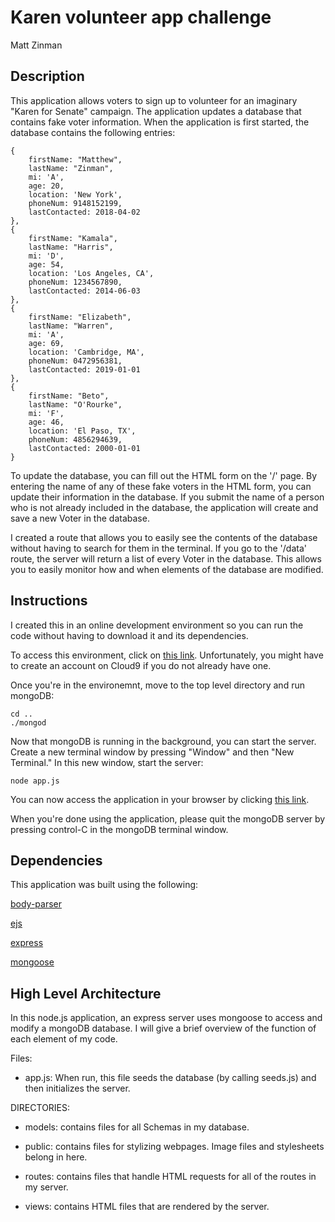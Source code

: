 # Karen volunteer app challenge
Matt Zinman

## Description
This application allows voters to sign up to volunteer for an imaginary "Karen for Senate" campaign. The application updates a database that contains fake voter information. When the application is first started, the database contains the following entries:

```
{
    firstName: "Matthew",
    lastName: "Zinman",
    mi: 'A',
    age: 20,
    location: 'New York',
    phoneNum: 9148152199,
    lastContacted: 2018-04-02
},
{
    firstName: "Kamala",
    lastName: "Harris",
    mi: 'D',
    age: 54,
    location: 'Los Angeles, CA',
    phoneNum: 1234567890,
    lastContacted: 2014-06-03
},
{
    firstName: "Elizabeth",
    lastName: "Warren",
    mi: 'A',
    age: 69,
    location: 'Cambridge, MA',
    phoneNum: 0472956381,
    lastContacted: 2019-01-01
},
{
    firstName: "Beto",
    lastName: "O'Rourke",
    mi: 'F',
    age: 46,
    location: 'El Paso, TX',
    phoneNum: 4856294639,
    lastContacted: 2000-01-01
}
```

To update the database, you can fill out the HTML form on the '/' page. By entering the name of any of these fake voters in the HTML form, you can update their information in the database. If you submit the name of a person who is not already included in the database, the application will create and save a new Voter in the database.

I created a route that allows you to easily see the contents of the database without having to search for them in the terminal. If you go to the '/data' route, the server will return a list of every Voter in the database. This allows you to easily monitor how and when elements of the database are modified.


## Instructions
I created this in an online development environment so you can run the code without having to download it and its dependencies.

To access this environment, click on [this link](https://ide.c9.io/maz2129/karen-for-senate). Unfortunately, you might have to create an account on Cloud9 if you do not already have one.

Once you're in the environemnt, move to the top level directory and run mongoDB:

```
cd ..
./mongod
```

Now that mongoDB is running in the background, you can start the server. Create a new terminal window by pressing "Window" and then "New Terminal." In this new window, start the server:

```
node app.js
```

You can now access the application in your browser by clicking [this link](https://karen-for-senate-maz2129.c9users.io/).

When you're done using the application, please quit the mongoDB server by pressing control-C in the mongoDB terminal window.

## Dependencies
This application was built using the following:

[body-parser](https://github.com/expressjs/body-parser)

[ejs](https://ejs.co/)

[express](https://expressjs.com/)

[mongoose](https://mongoosejs.com/)

## High Level Architecture
In this node.js application, an express server uses mongoose to access and modify a mongoDB database. I will give a brief overview of the function of each element of my code.

Files:

- app.js: When run, this file seeds the database (by calling seeds.js) and then initializes the server.

DIRECTORIES:

- models: contains files for all Schemas in my database.

- public: contains files for stylizing webpages. Image files and stylesheets belong in here.

- routes: contains files that handle HTML requests for all of the routes in my server.

- views: contains HTML files that are rendered by the server.